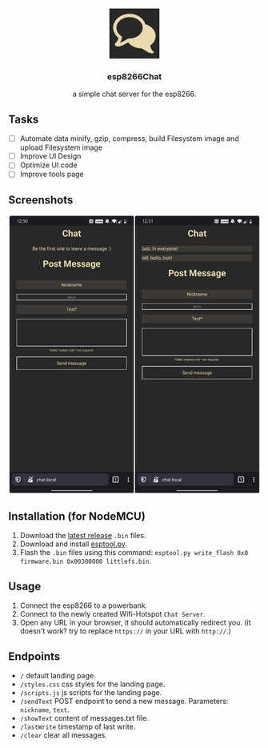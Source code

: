 <br />
<p align="center">
  <img src="icon.png" alt="Logo" width="100" height="100">

  <h3 align="center">esp8266Chat</h3>
  <p align="center">a simple chat server for the esp8266.</p>
</p>

## Tasks

- [ ] Automate data minify, gzip, compress, build Filesystem image and upload Filesystem image
- [ ] Improve UI Design
- [ ] Optimize UI code
- [ ] Improve tools page

## Screenshots
![Screenshot](screenshot.png)


## Installation (for NodeMCU)
1. Download the [latest release](https://github.com/Kuuhhl/esp8266Chat/releases/) `.bin` files.
2. Download and install [esptool.py](https://github.com/espressif/esptool).
3. Flash the `.bin` files using this command: `esptool.py write_flash 0x0 firmware.bin 0x00300000 littlefs.bin`.

## Usage
1. Connect the esp8266 to a powerbank.
2. Connect to the newly created Wifi-Hotspot `Chat Server`.
3. Open any URL in your browser, it should automatically redirect you. (it doesn't work? try to replace `https://` in your URL with `http://`.)

## Endpoints
* `/` default landing page.
* `/styles.css` css styles for the landing page.
* `/scripts.js` js scripts for the landing page.
* `/sendText` POST endpoint to send a new message. Parameters: `nickname`, `text`.
* `/showText` content of messages.txt file.
* `/lastWrite` timestamp of last write.
* `/clear` clear all messages.

